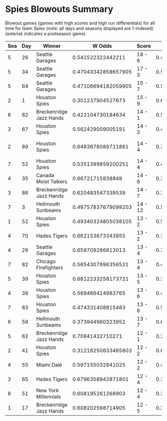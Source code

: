 # Spies Blowouts Summary



Blowout games (games with high scores and high run differentials) for all time for team Spies (note: all days and seasons displayed are 1-indexed) (asterisk indicates a postseason game)


| Sea | Day | Winner | W Odds | Score | L Odds | Loser | 
| ------ |------ |------ |------ |------ |------ |------ |
| 5 | 26 | Seattle Garages | 0.541522322442211 | 18 - 6 | 0.458477677557788 | Houston Spies | 
| 5 | 34 | Seattle Garages | 0.47043342858657905 | 17 - 3 | 0.52956657141342 | Houston Spies | 
| 5 | 64 | Seattle Garages | 0.47106694182059905 | 15 - 7 | 0.5289330581794001 | Houston Spies | 
| 2 | 1 | Houston Spies | 0.301237904527673 | 15 - 9 | 0.698762095472326 | Chicago Firefighters | 
| 6 | 82 | Breckenridge Jazz Hands | 0.422104730184634 | 14 - 1 | 0.5778952698153651 | Houston Spies | 
| 3 | 67 | Houston Spies | 0.562429009005191 | 14 - 3 | 0.437570990994808 | Miami Dalé | 
| 2 | 89 | Houston Spies | 0.6483676089711861 | 14 - 4 | 0.35163239102881305 | Canada Moist Talkers | 
| 7 | 52 | Houston Spies | 0.5351399859200251 | 14 - 4 | 0.464860014079974 | Boston Flowers | 
| 4 | 35 | Canada Moist Talkers | 0.66721715838849 | 14 - 6 | 0.332782841611509 | Houston Spies | 
| 3 | 86 | Breckenridge Jazz Hands | 0.620483547339539 | 14 - 7 | 0.37951645266046 | Houston Spies | 
| 7 | 3 | Hellmouth Sunbeams | 0.48757837679099203 | 14 - 12 | 0.5124216232090071 | Houston Spies | 
| 1 | 52 | Houston Spies | 0.49340324805038105 | 13 - 2 | 0.5065967519496181 | Miami Dalé | 
| 4 | 70 | Hades Tigers | 0.662153673343855 | 13 - 2 | 0.337846326656144 | Houston Spies | 
| 4 | 26 | Seattle Garages | 0.659709286913013 | 13 - 4 | 0.34029071308698605 | Houston Spies | 
| 7 | 82 | Chicago Firefighters | 0.5654307896356521 | 13 - 4 | 0.43456921036434704 | Houston Spies | 
| 5 | 39 | Houston Spies | 0.6812233258173721 | 13 - 5 | 0.318776674182627 | Hellmouth Sunbeams | 
| 4 | 39 | Houston Spies | 0.569466414983765 | 13 - 6 | 0.430533585016234 | Philly Pies | 
| 7 | 83 | Houston Spies | 0.474331408815483 | 13 - 6 | 0.525668591184516 | Chicago Firefighters | 
| 6 | 59 | Hellmouth Sunbeams | 0.373944960323952 | 13 - 7 | 0.626055039676047 | Houston Spies | 
| 5 | 62 | Breckenridge Jazz Hands | 0.70841432710271 | 12 - 1 | 0.29158567289728904 | Houston Spies | 
| 2 | 41 | Houston Spies | 0.31216250633465803 | 12 - 2 | 0.6878374936653411 | Hades Tigers | 
| 4 | 55 | Miami Dalé | 0.597155032841025 | 12 - 2 | 0.40284496715897405 | Houston Spies | 
| 3 | 65 | Hades Tigers | 0.6796358942871801 | 12 - 4 | 0.32036410571281904 | Houston Spies | 
| 6 | 51 | New York Millennials | 0.608195261268903 | 12 - 4 | 0.391804738731096 | Houston Spies | 
| 1 | 17 | Breckenridge Jazz Hands | 0.608202598714905 | 12 - 5 | 0.39179740128509405 | Houston Spies | 


